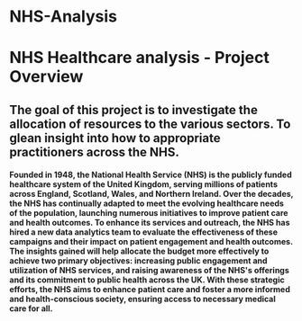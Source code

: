 # NHS-Analysis

# NHS Healthcare analysis - Project Overview


## The goal of this project is to investigate the allocation of resources to the various sectors. To glean insight into how to appropriate practitioners across the NHS.

#### Founded in 1948, the National Health Service (NHS) is the publicly funded healthcare system of the United Kingdom, serving millions of patients across England, Scotland, Wales, and Northern Ireland. Over the decades, the NHS has continually adapted to meet the evolving healthcare needs of the population, launching numerous initiatives to improve patient care and health outcomes. To enhance its services and outreach, the NHS has hired a new data analytics team to evaluate the effectiveness of these campaigns and their impact on patient engagement and health outcomes. The insights gained will help allocate the budget more effectively to achieve two primary objectives: increasing public engagement and utilization of NHS services, and raising awareness of the NHS's offerings and its commitment to public health across the UK. With these strategic efforts, the NHS aims to enhance patient care and foster a more informed and health-conscious society, ensuring access to necessary medical care for all.







